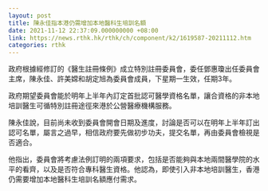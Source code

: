 ```yaml
---
layout: post
title: 陳永佳指本港仍需增加本地醫科生培訓名額
date: 2021-11-12 22:37:09.000000000 +08:00
link: https://news.rthk.hk/rthk/ch/component/k2/1619587-20211112.htm
categories: rthk
---
```


政府根據經修訂的《醫生註冊條例》成立特別註冊委員會，委任鄧惠瓊出任委員會主席，陳永佳、許美嫦和胡定旭為委員會成員，下星期一生效，任期3年。

政府期望委員會能於明年上半年內訂定首批認可醫學資格名單，讓合資格的非本地培訓醫生可循特別註冊途徑來港於公營醫療機構服務。

陳永佳說，目前尚未收到委員會開會日期及進度，討論是否可以在明年上半年訂出認可名單，屬言之過早，相信政府要先做初步功夫，提交名單，再由委員會檢視是否適合。

他指出，委員會將考慮法例訂明的兩項要求，包括是否能夠與本地兩間醫學院的水平的看齊，以及是否符合專科醫生資格。他認為，即使引入非本地培訓醫生，香港仍需要增加本地醫科生培訓名額應付需求。
